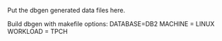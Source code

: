 Put the dbgen generated data files here.

Build dbgen with makefile options:
DATABASE=DB2
MACHINE = LINUX
WORKLOAD =  TPCH

